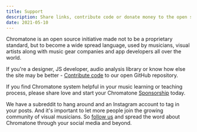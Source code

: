 ```yaml
---
title: Support
description: Share links, contribute code or donate money to the open source development
date: 2021-05-10
---
```


<script setup> 
import mapGlobe from './globe.vue'
import map from '#/db/map.yml'
const dots = map.cities.map(city=>city.coord)
</script>

<map-globe class="mb-8" :dots="dots" />

Chromatone is an open source initiative made not to be a proprietary standard, but to become a wide spread language, used by musicians, visual artists along with music gear companies and app developers all over the world.

If you're a designer, JS developer, audio analysis library or know how else the site may be better - [Contribute code](./code/index.md) to our open GitHub repository.

If you find Chromatone system helpful in your music learning or teaching process, please share love and start your Chromatone [Sponsorship](./sponsor/index.md) today.

We have a subreddit to hang around and an Instagram account to tag in your posts. And it's important to let more people join the growing community of visual musicians. So [follow us](./follow/index.md) and spread the word about Chromatone through your social media and beyond.
